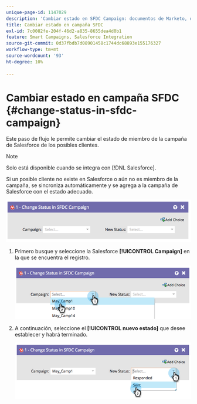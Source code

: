 ```yaml
---
unique-page-id: 1147029
description: 'Cambiar estado en SFDC Campaign: documentos de Marketo, documentación del producto'
title: Cambiar estado en campaña SFDC
exl-id: 7c0082fe-204f-46d2-a835-8655dea4d0b1
feature: Smart Campaigns, Salesforce Integration
source-git-commit: 0d37fbdb7d08901458c1744dc68893e155176327
workflow-type: tm+mt
source-wordcount: '93'
ht-degree: 10%

---
```


# Cambiar estado en campaña SFDC {#change-status-in-sfdc-campaign}

Este paso de flujo le permite cambiar el estado de miembro de la campaña de Salesforce de los posibles clientes.

>[!NOTE]
>
>Solo está disponible cuando se integra con [!DNL Salesforce].

Si un posible cliente no existe en Salesforce o aún no es miembro de la campaña, se sincroniza automáticamente y se agrega a la campaña de Salesforce con el estado adecuado.

![](assets/change-status-in-sfdc-campaign-1.png)

1. Primero busque y seleccione la Salesforce **[!UICONTROL Campaign]** en la que se encuentra el registro.

   ![](assets/change-status-in-sfdc-campaign-2.png)

1. A continuación, seleccione el **[!UICONTROL nuevo estado]** que desee establecer y habrá terminado.

   ![](assets/change-status-in-sfdc-campaign-3.png)
